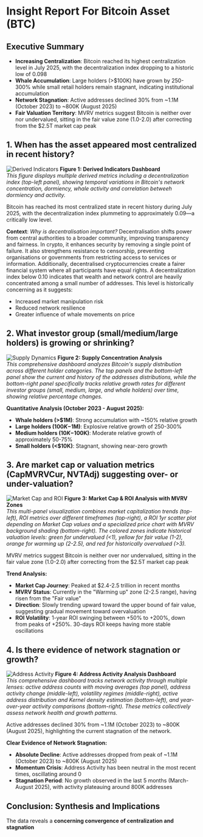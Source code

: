 # Insight Report For Bitcoin Asset (BTC)

## Executive Summary

- **Increasing Centralization**: Bitcoin reached its highest centralization level in July 2025, with the decentralization index dropping to a historic low of 0.098
- **Whale Accumulation**: Large holders (>$100K) have grown by 250-300% while small retail holders remain stagnant, indicating institutional accumulation
- **Network Stagnation**: Active addresses declined 30% from ~1.1M (October 2023) to ~800K (August 2025)
- **Fair Valuation Territory**: MVRV metrics suggest Bitcoin is neither over nor undervalued, sitting in the fair value zone (1.0-2.0) after correcting from the $2.5T market cap peak

## 1. When has the asset appeared most centralized in recent history?

![Derived Indicators](data/eda/btc_derived_indicators.png)
**Figure 1: Derived Indicators Dashboard**  
*This figure displays multiple derived metrics including a decentralization index (top-left panel), showing temporal variations in Bitcoin's network concentration, dormiency, whale activity and correlation betweeh dormiency and activity.*

Bitcoin has reached its most centralized state in recent history during July 2025, with the decentralization index plummeting to approximately 0.09—a critically low level. 

**Context**:
*Why is decentralisation important?*
Decentralisation shifts power from central authorities to a broader community, improving transparency and fairness. In crypto, it enhances security by removing a single point of failure. It also strengthens resistance to censorship, preventing organisations or governments from restricting access to services or information. Additionally, decentralised cryptocurrencies create a fairer financial system where all participants have equal rights. 
A decentralization index below 0.10 indicates that wealth and network control are heavily concentrated among a small number of addresses. This level is historically concerning as it suggests:
- Increased market manipulation risk
- Reduced network resilience
- Greater influence of whale movements on price

## 2. What investor group (small/medium/large holders) is growing or shrinking?

![Supply Dynamics](data/eda/btc_supply_dynamics_improved.png)
**Figure 2: Supply Concentration Analysis**  
*This comprehensive dashboard analyzes Bitcoin's supply distribution across different holder categories. The top panels and the bottom-left panel show the current and history of the addresses distributions, while the bottom-right panel specifically tracks relative growth rates for different investor groups (small, medium, large, and whale holders) over time, showing relative percentage changes.*

**Quantitative Analysis (October 2023 - August 2025):**
- **Whale holders (>$1M)**: Strong accumulation with ~150% relative growth
- **Large holders ($100K-$1M)**: Explosive relative growth of 250-300% 
- **Medium holders ($10K-$100K)**: Moderate relative growth of approximately 50-75%
- **Small holders (<$10K)**: Stagnant, showing near-zero growth

## 3. Are market cap or valuation metrics (CapMVRVCur, NVTAdj) suggesting over- or under-valuation?

![Market Cap and ROI](data/eda/btc_market_cap_roi.png)
**Figure 3: Market Cap & ROI Analysis with MVRV Zones**  
*This multi-panel visualization combines market capitalization trends (top-left), ROI metrics over different timeframes (top-right), a ROI 1yr scatter plot depending on Market Cap values and a specialized price chart with MVRV background shading (bottom-right). The colored zones indicate historical valuation levels: green for undervalued (<1), yellow for fair value (1-2), orange for warming up (2-2.5), and red for historically overvalued (>3).*

MVRV metrics suggest Bitcoin is neither over nor undervalued, sitting in the fair value zone (1.0-2.0) after correcting from the $2.5T market cap peak

**Trend Analysis:**
- **Market Cap Journey**: Peaked at $2.4-2.5 trillion in recent months
- **MVRV Status**: Currently in the "Warming up" zone (2-2.5 range), having risen from the "Fair value"
- **Direction**: Slowly trending upward toward the upper bound of fair value, suggesting gradual movement toward overvaluation
- **ROI Volatility**: 1-year ROI swinging between +50% to +200%, down from peaks of +250%. 30-days ROI keeps having more stable oscillations

## 4. Is there evidence of network stagnation or growth?

![Address Activity](data/eda/btc_address_activity_enhanced.png)
**Figure 4: Address Activity Analysis Dashboard**  
*This comprehensive dashboard tracks network activity through multiple lenses: active address counts with moving averages (top panel), address activity change (middle-left), volatility regimes (middle-right), active address distribution and Kernel density estimation (bottom-left), and year-over-year activity comparisons (bottom-right). These metrics collectively assess network health and growth patterns.*

Active addresses declined 30% from ~1.1M (October 2023) to ~800K (August 2025), highlighting the current stagnation of the network.

**Clear Evidence of Network Stagnation:**
- **Absolute Decline**: Active addresses dropped from peak of ~1.1M (October 2023) to ~800K (August 2025)
- **Momentum Crisis**: Address Activity has been neutral in the most recent times, oscillating around 0
- **Stagnation Period**: No growth observed in the last 5 months (March-August 2025), with activity plateauing around 800K addresses

## Conclusion: Synthesis and Implications

The data reveals a **concerning convergence of centralization and stagnation**

